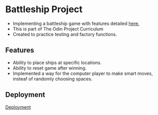 # Battleship Project

- Implementing a battleship game with features detailed [here.](https://www.theodinproject.com/lessons/node-path-javascript-battleship)
- This is part of The Odin Project Curriculum
- Created to practice testing and factory functions.

## Features

- Ability to place ships at specific locations.
- Ability to reset game after winning.
- Implemented a way for the computer player to make smart moves, insteaf of randomly choosing spaces.   

## Deployment

[Deployment](https://scott-hall7.github.io/battleship-project/)